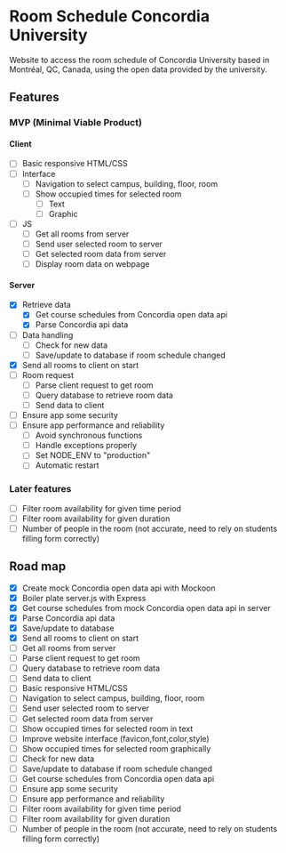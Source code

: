 # Room Schedule Concordia University

Website to access the room schedule of Concordia University based in Montréal, QC, Canada, using the open data provided by the university.

## Features

### MVP (Minimal Viable Product)

#### Client

- [ ] Basic responsive HTML/CSS
- [ ] Interface
  - [ ] Navigation to select campus, building, floor, room
  - [ ] Show occupied times for selected room
    - [ ] Text
    - [ ] Graphic
- [ ] JS
  - [ ] Get all rooms from server
  - [ ] Send user selected room to server
  - [ ] Get selected room data from server
  - [ ] Display room data on webpage

#### Server

- [x] Retrieve data
  - [x] Get course schedules from Concordia open data api
  - [x] Parse Concordia api data
- [ ] Data handling
  - [ ] Check for new data
  - [ ] Save/update to database if room schedule changed
- [x] Send all rooms to client on start
- [ ] Room request
  - [ ] Parse client request to get room
  - [ ] Query database to retrieve room data
  - [ ] Send data to client
- [ ] Ensure app some security
- [ ] Ensure app performance and reliability
  - [ ] Avoid synchronous functions
  - [ ] Handle exceptions properly
  - [ ] Set NODE_ENV to "production"
  - [ ] Automatic restart

### Later features

- [ ] Filter room availability for given time period
- [ ] Filter room availability for given duration
- [ ] Number of people in the room (not accurate, need to rely on students filling form correctly)

## Road map

- [x] Create mock Concordia open data api with Mockoon
- [x] Boiler plate server.js with Express
- [x] Get course schedules from mock Concordia open data api in server
- [x] Parse Concordia api data
- [x] Save/update to database
- [x] Send all rooms to client on start
- [ ] Get all rooms from server
- [ ] Parse client request to get room
- [ ] Query database to retrieve room data
- [ ] Send data to client
- [ ] Basic responsive HTML/CSS
- [ ] Navigation to select campus, building, floor, room
- [ ] Send user selected room to server
- [ ] Get selected room data from server
- [ ] Show occupied times for selected room in text
- [ ] Improve website interface (favicon,font,color,style)
- [ ] Show occupied times for selected room graphically
- [ ] Check for new data
- [ ] Save/update to database if room schedule changed
- [ ] Get course schedules from Concordia open data api
- [ ] Ensure app some security
- [ ] Ensure app performance and reliability
- [ ] Filter room availability for given time period
- [ ] Filter room availability for given duration
- [ ] Number of people in the room (not accurate, need to rely on students filling form correctly)
